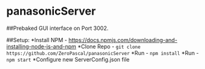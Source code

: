 # panasonicServer

##Prebaked GUI interface on Port 3002.

##Setup:
*Install NPM - https://docs.npmjs.com/downloading-and-installing-node-js-and-npm
*Clone Repo - `git clone https://github.com/ZeroPascal/panasonicServer`
*Run - `npm install`
*Run - `npm start`
*Configure new ServerConfig.json file
